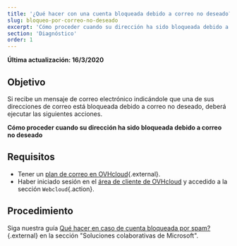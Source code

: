 ```yaml
---
title: '¿Qué hacer con una cuenta bloqueada debido a correo no deseado?'
slug: bloqueo-por-correo-no-deseado
excerpt: 'Cómo proceder cuando su dirección ha sido bloqueada debido a correo no deseado'
section: 'Diagnóstico'
order: 1
---
```


**Última actualización: 16/3/2020**

## Objetivo

Si recibe un mensaje de correo electrónico indicándole que una de sus direcciones de correo está bloqueada debido a correo no deseado, deberá ejecutar las siguientes acciones.

**Cómo proceder cuando su dirección ha sido bloqueada debido a correo no deseado**

## Requisitos

- Tener un [plan de correo en OVHcloud](https://www.ovhcloud.com/es-es/emails/){.external}.
- Haber iniciado sesión en el [área de cliente de OVHcloud](https://www.ovh.com/auth/?action=gotomanager&from=https://www.ovh.es/&ovhSubsidiary=es) y accedido a la sección `Webcloud`{.action}.

## Procedimiento

Siga nuestra guía [Qué hacer en caso de cuenta bloqueada por spam?](https://docs.ovh.com/es/microsoft-collaborative-solutions/bloqueo-por-correo-no-deseado/){.external} en la sección "Soluciones colaborativas de Microsoft".